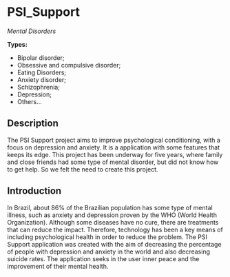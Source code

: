 # PSI_Support

_Mental Disorders_

**Types:**

- Bipolar disorder;
- Obsessive and compulsive disorder;
- Eating Disorders;
- Anxiety disorder;
- Schizophrenia;
- Depression;
- Others...

## Description

The PSI Support project aims to improve psychological conditioning, with a focus on depression and anxiety. It is a application with some features that keeps its edge. This project has been underway for five years, where family and close friends had some type of mental disorder, but did not know how to get help. So we felt the need to create this project.

## Introduction

In Brazil, about 86% of the Brazilian population has some type of mental illness, such as anxiety and depression proven by the WHO (World Health Organization). Although some diseases have no cure, there are treatments that can reduce the impact. Therefore, technology has been a key means of including psychological health in order to reduce the problem. The PSI Support application was created with the aim of decreasing the percentage of people with depression and anxiety in the world and also decreasing suicide rates. The application seeks in the user inner peace and the improvement of their mental health.

